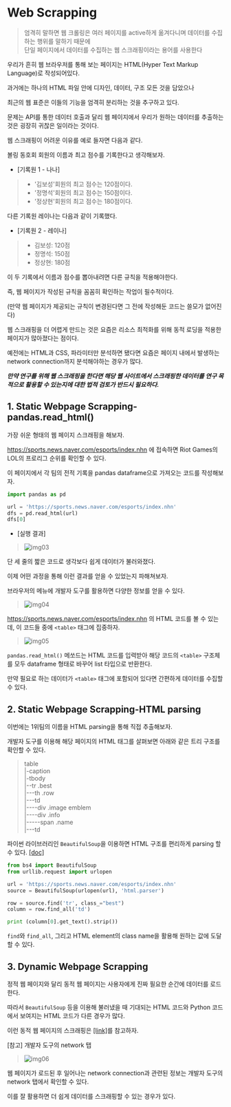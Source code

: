 # Web Scrapping

> 엄격히 말하면 웹 크롤링은 여러 페이지를 active하게 옮겨다니며 데이터를 수집하는 행위를 말하기 때문에   
> 단일 페이지에서 데이터를 수집하는 웹 스크래핑이라는 용어를 사용한다

우리가 흔히 웹 브라우저를 통해 보는 페이지는 HTML(Hyper Text Markup Language)로 작성되어있다.

과거에는 하나의 HTML 파일 안에 디자인, 데이터, 구조 모든 것을 담았으나

최근의 웹 표준은 이들의 기능을 엄격히 분리하는 것을 추구하고 있다.

문제는 API를 통한 데이터 호출과 달리 웹 페이지에서 우리가 원하는 데이터를 추출하는 것은 굉장히 귀찮은 일이라는 것이다.

웹 스크래핑이 어려운 이유를 예로 들자면 다음과 같다.

볼링 동호회 회원의 이름과 최고 점수를 기록한다고 생각해보자.

- [기록원 1 - 나나]
> - '김보성'회원의 최고 점수는 120점이다.
> - '정명석'회원의 최고 점수는 150점이다.
> - '정상현'회원의 최고 점수는 180점이다.

다른 기록원 레이나는 다음과 같이 기록했다.

- [기록원 2 - 레이나]
> - 김보성: 120점
> - 정명석: 150점
> - 정상현: 180점

이 두 기록에서 이름과 점수를 뽑아내려면 다른 규칙을 적용해야한다.

즉, 웹 페이지가 작성된 규칙을 꼼꼼히 확인하는 작업이 필수적이다.

(만약 웹 페이지가 제공되는 규칙이 변경된다면 그 전에 작성해둔 코드는 쓸모가 없어진다)

웹 스크래핑을 더 어렵게 만드는 것은 요즘은 리소스 최적화를 위해 동적 로딩을 적용한 페이지가 많아졌다는 점이다.

예전에는 HTML과 CSS, 파라미터만 분석하면 됐다면 요즘은 페이지 내에서 발생하는 network connection까지 분석해야하는 경우가 많다.

***만약 연구를 위해 웹 스크래핑을 한다면 해당 웹 사이트에서 스크래핑한 데이터를 연구 목적으로 활용할 수 있는지에 대한 법적 검토가 반드시 필요하다.***

## 1. Static Webpage Scrapping-pandas.read_html()

가장 쉬운 형태의 웹 페이지 스크래핑을 해보자.

https://sports.news.naver.com/esports/index.nhn 에 접속하면 Riot Games의 LOL의 프로리그 순위를 확인할 수 있다.

이 페이지에서 각 팀의 전적 기록을 pandas dataframe으로 가져오는 코드를 작성해보자.

```python
import pandas as pd

url = 'https://sports.news.naver.com/esports/index.nhn'
dfs = pd.read_html(url)
dfs[0]
```

- [실행 결과]
> ![img03](https://github.com/jaehwan-dev/study-in-mis/blob/master/imgs/img03-pd.read_html.JPG)

단 세 줄의 짧은 코드로 생각보다 쉽게 데이터가 불러와졌다.

이제 어떤 과정을 통해 이런 결과를 얻을 수 있었는지 파해쳐보자.

브라우저의 메뉴에 개발자 도구를 활용하면 다양한 정보를 얻을 수 있다.

> ![img04](https://github.com/jaehwan-dev/study-in-mis/blob/master/imgs/img04-developer%20tool.JPG)

https://sports.news.naver.com/esports/index.nhn 의 HTML 코드를 볼 수 있는데, 이 코드들 중에 `<table>` 태그에 집중하자.

> ![img05](https://github.com/jaehwan-dev/study-in-mis/blob/master/imgs/img05-HTML%20tag.JPG)

`pandas.read_html()` 메쏘드는 HTML 코드를 입력받아 해당 코드의 `<table>` 구조체를 모두 dataframe 형태로 바꾸어 list 타입으로 반환한다.

만약 필요로 하는 데이터가 `<table>` 태그에 포함되어 있다면 간편하게 데이터를 수집할 수 있다.

## 2. Static Webpage Scrapping-HTML parsing

이번에는 1위팀의 이름을 HTML parsing을 통해 직접 추출해보자.

개발자 도구를 이용해 해당 페이지의 HTML 태그를 살펴보면 아래와 같은 트리 구조를 확인할 수 있다.

> table   
> |-caption   
> |-tbody   
> |--tr .best   
> |---th .row   
> |---td   
> |----div .image emblem   
> |----div .info   
> |-----span .name   
> |---td   

파이썬 라이브러리인 `BeautifulSoup`을 이용하면 HTML 구조를 편리하게 parsing 할 수 있다. [[doc]](https://www.crummy.com/software/BeautifulSoup/bs4/doc/)

```python
from bs4 import BeautifulSoup 
from urllib.request import urlopen

url = 'https://sports.news.naver.com/esports/index.nhn'
source = BeautifulSoup(urlopen(url), 'html.parser')

row = source.find('tr', class_="best")
column = row.find_all('td')

print (column[0].get_text().strip())
```

`find`와 `find_all`, 그리고 HTML element의 class name을 활용해 원하는 값에 도달할 수 있다.

## 3. Dynamic Webpage Scrapping

정적 웹 페이지와 달리 동적 웹 페이지는 사용자에게 진짜 필요한 순간에 데이터를 로드한다.

따라서 `BeautifulSoup` 등을 이용해 불러냈을 때 기대되는 HTML 코드와 Python 코드에서 보여지는 HTML 코드가 다른 경우가 많다.

이런 동적 웹 페이지의 스크래핑은 [[link]](https://nittaku.tistory.com/139)를 참고하자.

[참고] 개발자 도구의 network 탭
> ![img06](https://github.com/jaehwan-dev/study-in-mis/blob/master/imgs/img06-network%20log.JPG)

웹 페이지가 로드된 후 일어나는 network connection과 관련된 정보는 개발자 도구의 network 탭에서 확인할 수 있다.

이를 잘 활용하면 더 쉽게 데이터를 스크래핑할 수 있는 경우가 있다.
